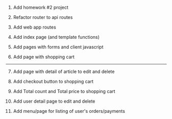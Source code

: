 1. Add homework #2 project

2. Refactor router to api routes

3. Add web app routes

4. Add index page (and template functions)

5. Add pages with forms and client javascript

6. Add page with shopping cart

---

7. Add page with detail of article to edit and delete

8. Add checkout button to shopping cart

9. Add Total count and Total price to shopping cart

10. Add user detail page to edit and delete

11. Add menu/page for listing of user's orders/payments
